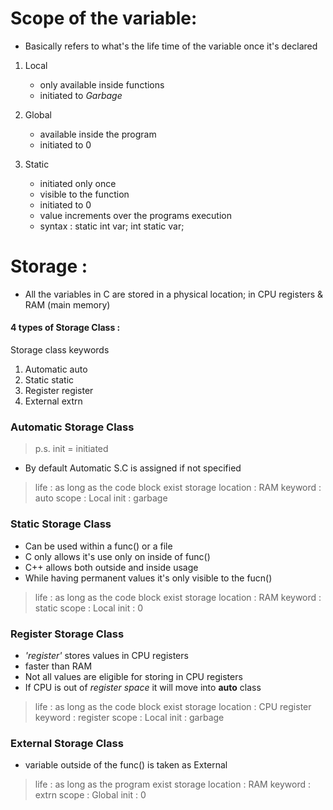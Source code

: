 # Scope of the variable:
- Basically refers to what's the life time of the variable once it's declared 

1. Local        
    - only available inside functions
    - initiated to *Garbage*

1. Global       
    - available inside the program 
    - initiated to 0

1. Static       
    - initiated only once 
    - visible to the function
    - initiated to 0
    - value increments over the programs execution
    - syntax : static int var; int static var;

# Storage :
- All the variables in C are stored in a physical location; in CPU registers & RAM (main memory)

#### 4 types of Storage Class :

Storage class   keywords

1. Automatic    auto
1. Static       static
1. Register     register
1. External     extrn

### Automatic Storage Class
> p.s. init = initiated

- By default Automatic S.C is assigned if not specified

> life             : as long as the code block exist
> storage location : RAM      keyword : auto
> scope            : Local    init    : garbage

### Static Storage Class
- Can be used within a func() or a file
- C only allows it's use only on inside of func()
- C++ allows both outside and inside usage
- While having permanent values it's only visible to the fucn()

> life             : as long as the code block exist
> storage location : RAM      keyword : static
> scope            : Local    init    : 0

### Register Storage Class
- *'register'* stores values in CPU registers
- faster than RAM
- Not all values are eligible for storing in CPU registers
- If CPU is out of *register space* it will move into **auto** class

> life             : as long as the code block exist
> storage location : CPU register      keyword : register
> scope            : Local    init    : garbage

### External Storage Class
- variable outside of the func() is taken as External 

> life             : as long as the program exist
> storage location : RAM      keyword : extrn
> scope            : Global    init    : 0


